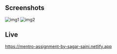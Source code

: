 ## Screenshots
![img1](https://user-images.githubusercontent.com/54793023/224465378-45f91704-356b-4918-8b33-46b71bcd76d2.png)
![img2](https://user-images.githubusercontent.com/54793023/224465380-3ce22adf-60d7-4b5d-ae83-3e684f160fc4.png)

## Live 
https://mentro-assignment-by-sagar-saini.netlify.app
